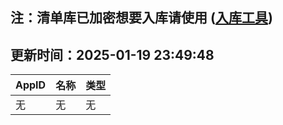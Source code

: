 ## 注：清单库已加密想要入库请使用 ([入库工具](https://github.com/BlankTMing/ManifestAutoUpdate/releases))

## 更新时间：2025-01-19 23:49:48
| AppID | 名称 | 类型  |
| :-------------------- | :----------------------------- | :----------- |
| 无 | 无 | 无 |
